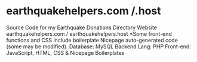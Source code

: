 # earthquakehelpers.com /.host
Source Code for my Earthquake Donations Directory Website earthquakehelpers.com / earthquakehelpers.host
*Some front-end functions and CSS include boilerplate Nicepage auto-generated code (some may be modified).
Database: MySQL
Backend Lang: PHP
Front-end: JavaScript, HTML, CSS & Nicepage Boilerplates



